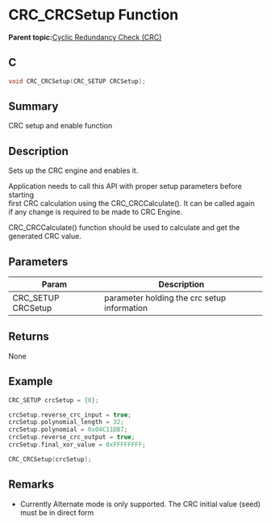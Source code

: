 # CRC\_CRCSetup Function

**Parent topic:**[Cyclic Redundancy Check \(CRC\)](GUID-B6C45E07-83FE-48CE-89A7-B19D06AEAC44.md)

## C

```c
void CRC_CRCSetup(CRC_SETUP CRCSetup);
```

## Summary

CRC setup and enable function

## Description

Sets up the CRC engine and enables it.

Application needs to call this API with proper setup parameters before starting<br />first CRC calculation using the CRC\_CRCCalculate\(\). It can be called again<br />if any change is required to be made to CRC Engine.

CRC\_CRCCalculate\(\) function should be used to calculate and get the generated CRC value.

## Parameters

|Param|Description|
|-----|-----------|
|CRC\_SETUP CRCSetup|parameter holding the crc setup information|

## Returns

None

## Example

```c
CRC_SETUP crcSetup = {0};

crcSetup.reverse_crc_input = true;
crcSetup.polynomial_length = 32;
crcSetup.polynomial = 0x04C11DB7;
crcSetup.reverse_crc_output = true;
crcSetup.final_xor_value = 0xFFFFFFFF;

CRC_CRCSetup(crcSetup);
```

## Remarks

-   Currently Alternate mode is only supported. The CRC initial value \(seed\) must be in direct form


